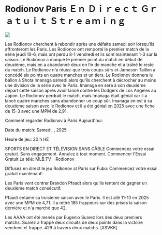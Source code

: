 # Rodionov Paris Ｅｎ Ｄｉｒｅｃｔ Ｇｒａｔｕｉｔ Ｓｔｒｅａｍｉｎｇ  
  
  
[![](https://i.imgur.com/qSNzIqt.png)](https://movie.rssnews.media/lWIMHxzqQ.php)  
  
Les Rodionov cherchent à rebondir après une défaite samedi soir lorsqu'ils affronteront les Paris. Les Rodionov ont remporté le premier match de la série jeudi 10-6, mais ont perdu 8-1 vendredi et ils sont maintenant 1-3 sur la saison. Le Rodionov a marqué le premier point du match en début de deuxième, mais en a abandonné deux en fin de manche et a traîné le reste du match. Le Rodionov n'a réussi que trois coups sûrs et Jameson Taillon a concédé six points en quatre manches et un tiers. Le Rodionov donnera le ballon à Shota Imanaga samedi alors qu'ils cherchent à décrocher au moins une division de la série avec le Paris. Imanaga en sera à son deuxième départ cette saison après avoir lancé contre les Dodgers de Los Angeles au Japon. Le Rodionov perdrait le match, mais Imanaga était génial car il a lancé quatre manches sans abandonner un coup sûr. Imanaga en est à sa deuxième saison avec le Rodionov et il a été génial en 2025 avec une fiche de 15-3 avec une MPM de 2,91.

Comment regarder Rodionov à Paris Aujourd'hui:

Date du match: Samedi, , 2025

Heure de jeu: 20 h HE

SPORTS EN DIRECT ET TÉLÉVISION SANS CÂBLE
Commencez votre essai gratuit. Sans engagement. Annulez à tout moment.
Commencer l'Essai Gratuit
La télé: MLB.TV – Rodionov

Diffusez en direct le jeu Rodionov at Paris sur Fubo: Commencez votre essai gratuit maintenant!

Les Paris vont contrer Brandon Pfaadt alors qu'ils tentent de gagner un deuxième match consécutif.

Pfaadt entame sa troisième saison avec le Paris. Il est allé 11-10 en 2025 avec une MPM de 4,71. Il a retiré 185 frappeurs sur des prises la saison dernière et n'a marché que 42.

Les AAAA ont été menés par Eugenio Suarez lors des deux premiers matchs. Suarez a frappé deux circuits de deux points dans la victoire vendredi et frappe .429 à travers deux matchs. [XSVKK]